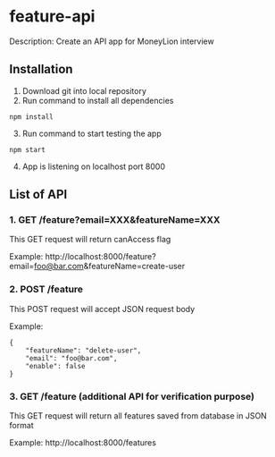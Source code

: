 # feature-api

Description: Create an API app for MoneyLion interview

## Installation

1. Download git into local repository
2. Run command to install all dependencies

```
npm install
```

3. Run command to start testing the app

```
npm start
```

4. App is listening on localhost port 8000

## List of API

### 1. GET /feature?email=XXX&featureName=XXX

This GET request will return canAccess flag

Example:
http://localhost:8000/feature?email=foo@bar.com&featureName=create-user

### 2. POST /feature

This POST request will accept JSON request body

Example:

```
{
	"featureName": "delete-user",
	"email": "foo@bar.com",
	"enable": false
}
```

### 3. GET /feature (additional API for verification purpose)

This GET request will return all features saved from database in JSON format

Example:
http://localhost:8000/features
